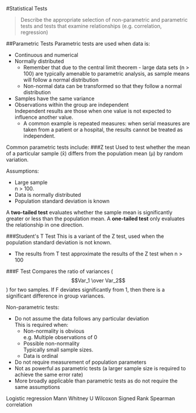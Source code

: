 #Statistical Tests
> Describe the appropriate selection of non-parametric and parametric tests and tests that examine relationships (e.g. correlation, regression)

##Parametric Tests
Parametric tests are used when data is:
* Continuous and numerical
* Normally distributed
    * Remember that due to the central limit theorem - large data sets (n > 100) are typically amenable to parametric analysis, as sample means will follow a normal distribution
    * Non-normal data can be transformed so that they follow a normal distribution
* Samples have the same variance
* Observations within the group are independent  
Independent results are those when one value is not expected to influence another value.
    * A common example is repeated measures: when serial measures are taken from a patient or a hospital, the results cannot be treated as independent.

Common parametric tests include:
###Z test
Used to test whether the mean of a particular sample (x̄) differs from the population mean (μ) by random variation.

Assumptions:
* Large sample  
n > 100.
* Data is normally distributed
* Population standard deviation is known

A **two-tailed test** evaluates whether the sample mean is significantly greater or less than the population mean. A **one-tailed test** only evaluates the relationship in one direction.

###Student's T Test
This is a variant of the Z test, used when the population standard deviation is not known.
* The results from T test approximate the results of the Z test when n > 100

###F Test
Compares the ratio of variances ($$Var_1 \over Var_2$$) for two samples. If F deviates significantly from 1, then there is a significant difference in group variances.


Non-parametric tests:
* Do not assume the data follows any particular deviation  
This is required when:
    * Non-normality is obvious  
    e.g. Multiple observations of 0
    * Possible non-normality  
    Typically small sample sizes.
    * Data is ordinal
* Do not require measurement of population parameters
* Not as powerful as parametric tests (a larger sample size is required to achieve the same error rate)
* More broadly applicable than parametric tests as do not require the same assumptions

Logistic regression
Mann Whitney U
Wilcoxon Signed Rank
Spearman correlation


